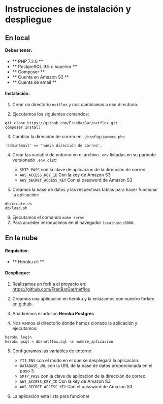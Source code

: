 # Instrucciones de instalación y despliegue

## En local

#### Debes tener:
- ** PHP 7.2.0 **
- ** PostgreSQL 9.5 o superior **
- ** Composer **
- ** Cuenta en Amazon S3 **
- ** Cuenta de email **

#### Instalación:

1. Crear un directorio `netflox` y nos cambiamos a ese directorio.

2. Ejecutamos los siguientes comandos:
```
git clone https://github.com/FranBarGar/netflox.git .
composer install
```
3. Cambiar la dirección de correo en `./config/params.php`
```
'adminEmail' => 'nueva dirección de correo',
```
4. Crear las variable de entorno en el archivo `.env` listadas en su pariente versionado `.env.dist`:
    * `SMTP_PASS` con la clave de aplicacion de la dirección de correo.
    * `AWS_ACCESS_KEY_ID` Con la key de Amazon S3
    * `AWS_SECRET_ACCESS_KEY` Con el password de Amazon S3

5. Creamos la base de datos y las respectivas tablas para hacer funcionar la aplicación:
```
db/create.sh
db/load.sh
```
6. Ejecutamos el comando `make serve`
7. Para acceder introducimos en el navegador `localhost:8080`.

## En la nube

#### Requisitos:
- ** Heroku cli **

#### Despliegue:

1.  Realizamos un fork a el proyecto en: https://github.com/FranBarGar/netflox

2.  Creamos una aplicación en heroku y la enlazamos con nuestro forkeo en github.

3. Añadiremos el add-on **Heroku Postgres**

4.  Nos vamos al directorio donde hemos clonado la aplicación y ejecutamos:
```
heroku login
heroku psql < db/netflox.sql -a nombre_aplicacion
```
5.  Configuramos las variables de entorno:
    * `YII_ENV` con el modo en el que se desplegará la aplicación.
    * `DATABASE_URL` con la URL de la base de datos proporcionada en el paso 3.
    * `SMTP_PASS` con la clave de aplicacion de la dirección de correo.
    * `AWS_ACCESS_KEY_ID` Con la key de Amazon S3
    * `AWS_SECRET_ACCESS_KEY` Con el password de Amazon S3

6. La aplicación está lista para funcionar
